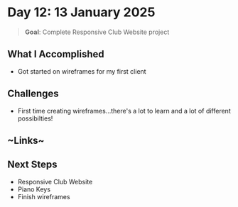 # Day 12: 13 January 2025

> **Goal**: Complete Responsive Club Website project

## What I Accomplished

- Got started on wireframes for my first client

## Challenges

- First time creating wireframes...there's a lot to learn and a lot of different possibilties!

## ~Links~

## Next Steps

- Responsive Club Website
- Piano Keys
- Finish wireframes